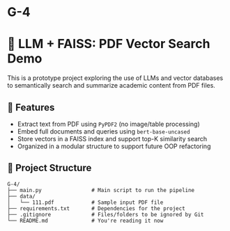# G-4
# 📄 LLM + FAISS: PDF Vector Search Demo

This is a prototype project exploring the use of LLMs and vector databases to semantically search and summarize academic content from PDF files.

## 🚀 Features

- Extract text from PDF using `PyPDF2` (no image/table processing)
- Embed full documents and queries using `bert-base-uncased`
- Store vectors in a FAISS index and support top-K similarity search
- Organized in a modular structure to support future OOP refactoring

## 📁 Project Structure
```
G-4/
├── main.py                # Main script to run the pipeline
├── data/
│   └── 111.pdf            # Sample input PDF file
├── requirements.txt       # Dependencies for the project
├── .gitignore             # Files/folders to be ignored by Git
└── README.md              # You're reading it now
```


